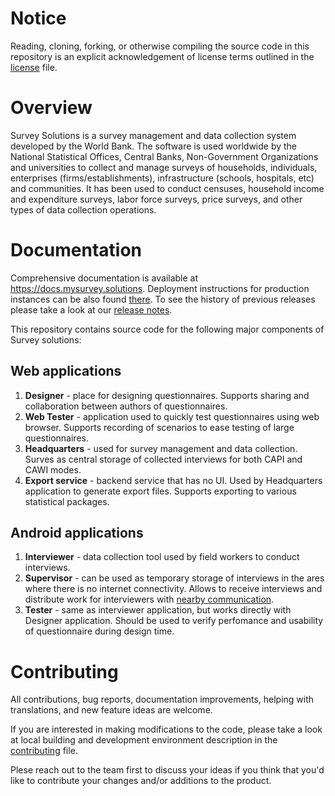 
# Notice

Reading, cloning, forking, or otherwise compiling the source code in this repository is an explicit acknowledgement of license terms outlined in the [license](https://github.com/surveysolutions/surveysolutions/blob/master/LICENSE.md) file.
# Overview

Survey Solutions is a survey management and data collection system developed by the World Bank. The software is used worldwide by the National Statistical Offices, Central Banks, Non-Government Organizations and universities to collect and manage surveys of households, individuals, enterprises (firms/establishments), infrastructure (schools, hospitals, etc) and communities. It has been used to conduct censuses, household income and expenditure surveys, labor force surveys, price surveys, and other types of data collection operations.

# Documentation
Comprehensive documentation is available at https://docs.mysurvey.solutions. Deployment instructions for production instances can be also found [there](https://docs.mysurvey.solutions/headquarters/config/server-setup/). To see the history of previous releases please take a look at our [release notes](https://docs.mysurvey.solutions/release-notes/).

This repository contains source code for the following major components of Survey solutions:

## Web applications

1. **Designer** - place for designing questionnaires. Supports sharing and collaboration between authors of questionnaires.
1. **Web Tester** - application used to quickly test questionnaires using web browser. Supports recording of scenarios to ease testing of large questionnaires.
1. **Headquarters** - used for survey management and data collection. Surves as central storage of collected interviews for both CAPI and CAWI modes.
1. **Export service** - backend service that has no UI. Used by Headquarters application to generate export files. Supports exporting to various statistical packages.

## Android applications

1. **Interviewer** - data collection tool used by field workers to conduct interviews.
1. **Supervisor** - can be used as temporary storage of interviews in the ares where there is no internet connectivity. Allows to receive interviews and distribute work for interviewers with [nearby communication](https://developers.google.com/nearby).
1. **Tester** - same as interviewer application, but works directly with Designer application. Should be used to verify perfomance and usability of questionnaire during design time.

# Contributing
All contributions, bug reports, documentation improvements, helping with translations, and new feature ideas are welcome.

If you are interested in making modifications to the code, please take a look at local building and development environment description in the [contributing](https://github.com/surveysolutions/surveysolutions/blob/master/CONTRIBUTING.md) file.

Plese reach out to the team first to discuss your ideas if you think that you'd like to contribute your changes and/or additions to the product.
